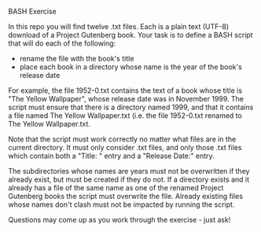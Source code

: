 BASH Exercise

In this repo you will find twelve .txt files.  Each is a plain text (UTF-8) download of a Project Gutenberg book.  Your task is to define a BASH script that will do each of the following:

- rename the file with the book's title
- place each book in a directory whose name is the year of the book's release date

For example, the file 1952-0.txt contains the text of a book whose title is "The Yellow Wallpaper", whose release date was in November 1999.  The script must ensure that there is a directory named 1999, and that it contains a file named The Yellow Wallpaper.txt (i.e. the file 1952-0.txt renamed to The Yellow Wallpaper.txt.

Note that the script must work correctly no matter what files are in the current directory.  It must only consider .txt files, and only those .txt files which contain both a "Title: " entry and a "Release Date:" entry.

The subdirectories whose names are years must not be overwritten if they already exist, but must be created if they do not.  If a directory exists and it already has a file of the same name as one of the renamed Project Gutenberg books the script must overwrite the file.  Already existing files whose names don't clash must not be impacted by running the script.

Questions may come up as you work through the exercise - just ask!
